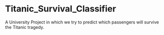 # Titanic_Survival_Classifier
 A University Project in which we try to predict which passengers will survive the Titanic tragedy.

